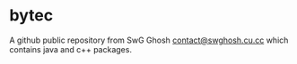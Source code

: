 # bytec
A github public repository from SwG Ghosh <contact@swghosh.cu.cc> which contains java and c++ packages.
